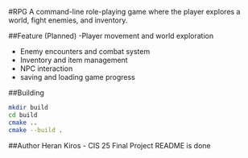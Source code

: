 #RPG 
A command-line role-playing game where the player explores a world, fight enemies, and inventory.

##Feature (Planned)
-Player movement and world exploration
- Enemy encounters and combat system
- Inventory and item management
- NPC interaction
- saving and loading game progress

##Building
```bash
mkdir build
cd build
cmake ..
cmake --build .
```
##Author
Heran Kiros - CIS 25 Final Project
README is done